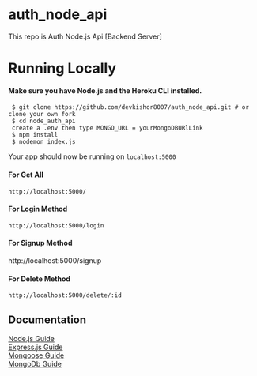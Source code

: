 # auth_node_api
This repo is Auth Node.js Api [Backend Server]

# Running Locally

#### Make sure you have Node.js and the Heroku CLI installed.
     $ git clone https://github.com/devkishor8007/auth_node_api.git # or clone your own fork
     $ cd node_auth_api
     create a .env then type MONGO_URL = yourMongoDBURlLink
     $ npm install
     $ nodemon index.js

Your app should now be running on ```localhost:5000```

#### For Get All
    http://localhost:5000/

#### For Login Method
    http://localhost:5000/login

#### For Signup Method
   http://localhost:5000/signup

#### For Delete Method
    http://localhost:5000/delete/:id

## Documentation
[Node.js Guide](https://nodejs.org/en/docs/)<br>
[Express.js Guide](https://expressjs.com/en/starter/installing.html)<br>
[Mongoose Guide](https://mongoosejs.com/docs/guide.html)<br>
[MongoDb Guide](https://docs.mongodb.com/)
